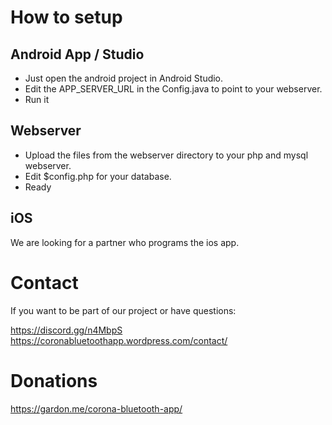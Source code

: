 # How to setup

## Android App / Studio
- Just open the android project in Android Studio.
- Edit the APP_SERVER_URL in the Config.java to point to your webserver.
- Run it

## Webserver
- Upload the files from the webserver directory to your php and mysql webserver.
- Edit $config.php for your database.
- Ready

## iOS
We are looking for a partner who programs the ios app.

# Contact
If you want to be part of our project or have questions:

https://discord.gg/n4MbpS
https://coronabluetoothapp.wordpress.com/contact/

# Donations
https://gardon.me/corona-bluetooth-app/
